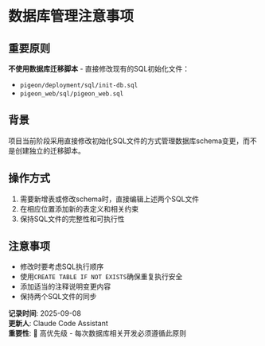 # 数据库管理注意事项

## 重要原则

**不使用数据库迁移脚本** - 直接修改现有的SQL初始化文件：
- `pigeon/deployment/sql/init-db.sql`
- `pigeon_web/sql/pigeon_web.sql`

## 背景

项目当前阶段采用直接修改初始化SQL文件的方式管理数据库schema变更，而不是创建独立的迁移脚本。

## 操作方式

1. 需要新增表或修改schema时，直接编辑上述两个SQL文件
2. 在相应位置添加新的表定义和相关约束
3. 保持SQL文件的完整性和可执行性

## 注意事项

- 修改时要考虑SQL执行顺序
- 使用`CREATE TABLE IF NOT EXISTS`确保重复执行安全
- 添加适当的注释说明变更内容
- 保持两个SQL文件的同步

**记录时间**: 2025-09-08  
**更新人**: Claude Code Assistant  
**重要性**: 🔴 高优先级 - 每次数据库相关开发必须遵循此原则